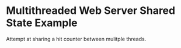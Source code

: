 # Multithreaded Web Server Shared State Example

Attempt at sharing a hit counter between mulitple threads.


